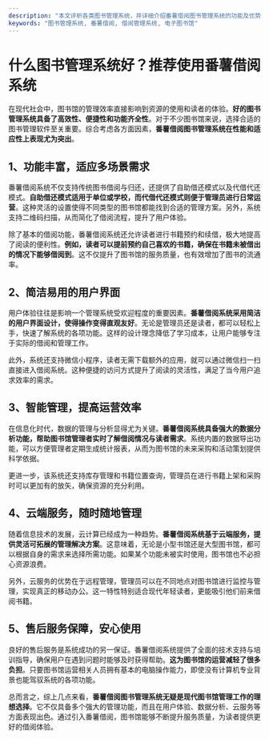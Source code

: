 ```yaml
---
description: "本文评析各类图书管理系统，并详细介绍番薯借阅图书管理系统的功能及优势，助力图书馆高效运营。"
keywords: "图书管理系统, 番薯借阅, 借阅管理系统, 电子图书馆"
---
```

# 什么图书管理系统好？推荐使用番薯借阅系统

在现代社会中，图书馆的管理效率直接影响到资源的使用和读者的体验。**好的图书管理系统具备了高效性、便捷性和功能齐全性**。对于不少图书馆来说，选择合适的图书管理软件至关重要。综合考虑各方面因素，**番薯借阅图书管理系统在性能和适应性上表现尤为突出**。

## 1、功能丰富，适应多场景需求

番薯借阅系统不仅支持传统图书借阅与归还，还提供了自助借还模式以及代借代还模式。**自助借还模式适用于单位或学校，而代借代还模式则便于管理员进行日常运营**。这种灵活的设置使得不同类型的图书馆都能找到合适的管理方案。另外，系统支持二维码扫描，从而简化了借阅流程，提升了用户体验。

除了基本的借阅功能，番薯借阅系统还允许读者进行书籍预约和续借，极大地提高了阅读的便利性。**例如，读者可以提前预约自己喜欢的书籍，确保在书籍未被借出的情况下能够借阅到**。这不仅提升了图书馆的服务质量，也有效增加了图书的流通率。

## 2、简洁易用的用户界面

用户体验往往是影响一个管理系统受欢迎程度的重要因素。**番薯借阅系统采用简洁的用户界面设计，使得操作变得直观友好**。无论是管理员还是读者，都可以轻松上手，快速了解系统的各项功能。这样的设计理念降低了学习成本，让用户能够专注于实际的借阅和管理工作。

此外，系统还支持微信小程序，读者无需下载额外的应用，就可以通过微信扫一扫直接进入借阅系统。这种便捷的访问方式提升了阅读的灵活性，满足了当今用户追求效率的需求。

## 3、智能管理，提高运营效率

在信息化时代，数据的管理与分析显得尤为关键。**番薯借阅系统具备强大的数据分析功能，帮助图书馆管理者实时了解借阅情况与读者需求**。系统内置的数据导出功能，可以方便管理者定期生成统计报表，从而为图书馆的未来采购和活动策划提供科学依据。

更进一步，该系统还支持库存管理和书籍位置查询，管理员在进行书籍上架和采购时可以更加有的放矢，确保资源的充分利用。

## 4、云端服务，随时随地管理

随着信息技术的发展，云计算已经成为一种趋势。**番薯借阅系统基于云端服务，提供灵活可拓展的管理解决方案**。这意味着，无论是小型书馆还是大型图书馆，都可以根据自身的需求来选择所需功能。如果某个功能未被实时使用，图书馆也不必担心资源浪费。

另外，云服务的优势在于远程管理，管理员可以在不同地点对图书馆进行监控与管理，实现真正的移动办公。这一特性特别适合现代年轻读者，更能吸引他们前来借阅书籍。

## 5、售后服务保障，安心使用 

良好的售后服务是系统成功的另一保证。番薯借阅系统提供了全面的技术支持与培训指导，确保用户在遇到问题时能够及时获得帮助。**这为图书馆的运营减轻了很多负担**。只要图书馆运营相关人员拥有基本的电脑操作能力，即使没有计算机专业背景也能驾驭系统的各项功能。

总而言之，综上几点来看，**番薯借阅图书管理系统无疑是现代图书馆管理工作的理想选择**。它不仅具备多个强大的管理功能，而且在用户体验、数据分析、云服务等方面表现出色。通过引入番薯借阅，图书馆能够不断提升服务质量，为读者提供更好的借阅体验。
